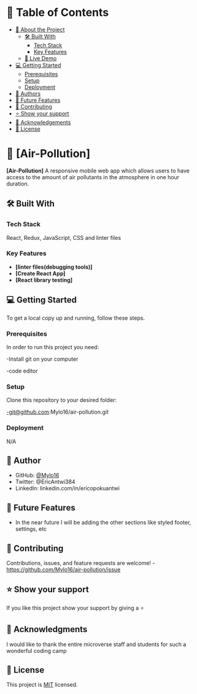 # 📗 Table of Contents

- [📖 About the Project](#about-project)
  - [🛠 Built With](#built-with)
    - [Tech Stack](#tech-stack)
    - [Key Features](#key-features)
  - [🚀 Live Demo](#live-demo)
- [💻 Getting Started](#getting-started)
  - [Prerequisites](#prerequisites)
  - [Setup](#setup)
  - [Deployment](#triangular_flag_on_post-deployment)
- [👥 Authors](#authors)
- [🔭 Future Features](#future-features)
- [🤝 Contributing](#contributing)
- [⭐️ Show your support](#support)
- [🙏 Acknowledgements](#acknowledgements)
- [📝 License](#license)

# 📖 [Air-Pollution] <a name="about-project"></a>

**[Air-Pollution]** A responsive mobile web app which allows users to have access to the amount of air pollutants in the atmosphere in one hour duration.

## 🛠 Built With <a name="built-with"></a>

### Tech Stack <a name="tech-stack"></a>

React, Redux, JavaScript, CSS and linter files

### Key Features <a name="key-features"></a>

- **[linter files(debugging tools)]**
- **[Create React App]**
- **[React library testing]**



## 💻 Getting Started <a name="getting-started"></a>

To get a local copy up and running, follow these steps.

### Prerequisites

In order to run this project you need:

-Install git on your computer

-code editor


### Setup

Clone this repository to your desired folder:

-git@github.com:Mylo16/air-pollution.git

### Deployment

N/A


## 👥 Author <a name="authors"></a>


- GitHub: [@Mylo16](https://github.com/Mylo16)
- Twitter: @EricAntwi384
- LinkedIn: linkedin.com/in/ericopokuantwi

## 🔭 Future Features <a name="future-features"></a>

- In the near future I will be adding the other sections like styled footer, settings, etc

## 🤝 Contributing <a name="contributing"></a>

Contributions, issues, and feature requests are welcome!
-https://github.com/Mylo16/air-pollution/issue

## ⭐️ Show your support <a name="support"></a>

If you like this project show your support by giving a ⭐️

## 🙏 Acknowledgments <a name="acknowledgements"></a>

I would like to thank the entire microverse staff and students for such a wonderful coding camp

## 📝 License <a name="license"></a>

This project is [MIT](./MIT.md) licensed.

